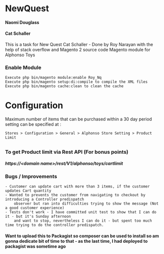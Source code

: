 # NewQuest
#### Naomi Douglass
#### Cat Schaller


This is a task for New Quest Cat Schaller - Done by Roy Narayan with the help of stack overflow and Magento 2 source code
Magento module for Alphonso Toys

### Enable Module
    Execute php bin/magento module:enable Roy_Nq
    Execute php bin/magento setup:di:compile to compile the XML files
    Execute php bin/magento cache:clean to clean the cache

# Configuration
Maximum number of items that can be purchased within a 30 day period setting can be specified at :

    Stores > Configuration > General > Alphonso Store Setting > Product Limit

##

### To get Product limit via Rest API (For bonus points)

##### https://\<domain name\>/rest/V1/alphonso/toys/cartlimit

### Bugs / Improvements
    - Customer can update cart with more than 3 items, if the customer updates Cart quantity
    - Wanted to prevents the customer from navigating to checkout by introducing a Controller predispatch
        observer but ran into difficulties trying to show the message (Not a good customer experience)
    - Tests don't work - I have committed unit test to show that I can do it - but it's Sunday afternoon
        and want to stop, nevertheless I can do it - but spent too much time trying to do the controller predispatch.

#### Want to upload this to Packagist so composer can be used to install so am gonna dedicate bit of time to that - as the last time, I had deployed to packagist was sometime ago 

